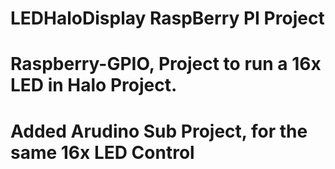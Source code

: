 # LEDHaloDisplay RaspBerry PI Project
# Raspberry-GPIO, Project to run a 16x LED in Halo Project.
# Added Arudino Sub Project, for the same 16x LED Control


